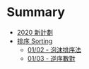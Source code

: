 # Summary

* [2020 新計劃](README.md)
* [排序 Sorting](sorting/README.md)
  * [01/02 - 泡沫排序法](sorting/bubble-sort.md)
  * [01/03 - 逆序數對](sorting/inversion1.md)
